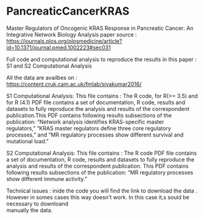 # PancreaticCancerKRAS
 Master Regulators of Oncogenic KRAS Response in Pancreatic Cancer: An Integrative Network Biology Analysis
 paper source : https://journals.plos.org/plosmedicine/article?id=10.1371/journal.pmed.1002223#sec031
 
 Full code and computational analysis to reproduce the results in this paper : S1 and S2 Computational Analysis
 
 All the data are availbes on : https://content.cruk.cam.ac.uk/fmlab/sivakumar2016/
 
 
 S1 Computational Analysis:
 This file contains : The R code, for R(>= 3.5) and for R (4.1) 
                      PDF file contains a set of documentation, R code, results and datasets to fully reproduce the analysis and results of the correspondent                             publication.This PDF contains following results subsections of the publication: “Network analysis identifies KRAS-specific master           
                      regulators,” “KRAS master regulators define three core regulatory processes,” and “MR regulatory processes show different survival and 
                      mutational load.”
                      
 
 
 S2 Computational Analysis:
 This file contains : The R code
                      PDF file contains a set of documentation, R code, results and datasets to fully reproduce the analysis and results of the correspondent                             publication. This PDF contains following results subsections of the publication: “MR regulatory processes show different immune activity.”
                      
 
 Technical issues :
 inide the code you will find the link to download the data . However in somes cases this way doesn't work. In this case it,s sould be necessary to downloand  
 manually the data.
